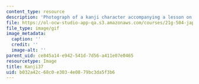 ```yaml
---
content_type: resource
description: 'Photograph of a kanji character accompanying a lesson on Japanese. '
file: https://ol-ocw-studio-app-qa.s3.amazonaws.com/courses/21g-504-japanese-iv-spring-2009/b032a42c68c0e3034e0879bc3da5f3b6_Kanji37.gif
file_type: image/gif
image_metadata:
  caption: ''
  credit: ''
  image-alt: ''
parent_uid: ce845a14-e942-541d-7d56-a411e07e0465
resourcetype: Image
title: Kanji37
uid: b032a42c-68c0-e303-4e08-79bc3da5f3b6
---
```

